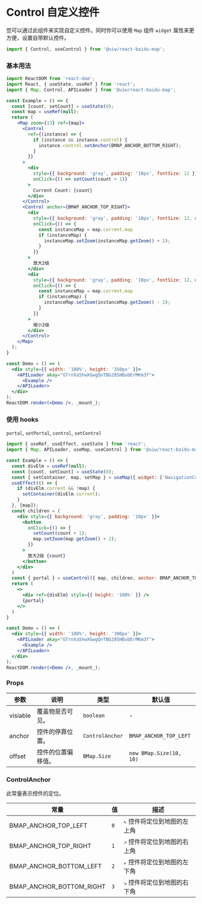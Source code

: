 Control 自定义控件
===

您可以通过此组件来实现自定义控件。同时你可以使用 `Map` 组件 `widget` 属性来更方便，设置自带默认控件。

```jsx
import { Control, useControl } from '@uiw/react-baidu-map';
```

### 基本用法

<!--DemoStart,bgWhite,codePen,codeSandbox-->
```jsx
import ReactDOM from 'react-dom';
import React, { useState, useRef } from 'react';
import { Map, Control, APILoader } from '@uiw/react-baidu-map';

const Example = () => {
  const [count, setCount] = useState(0);
  const map = useRef(null);
  return (
    <Map zoom={13} ref={map}>
      <Control
        ref={(instance) => {
          if (instance && instance.control) {
            instance.control.setAnchor(BMAP_ANCHOR_BOTTOM_RIGHT);
          }
        }}
      >
        <div
          style={{ background: 'gray', padding: '10px', fontSize: 12 }}
          onClick={() => setCount(count + 1)}
        >
          Current Count: {count}
        </div>
      </Control>
      <Control anchor={BMAP_ANCHOR_TOP_RIGHT}>
        <div
          style={{ background: 'gray', padding: '10px', fontSize: 12, display: 'inline-block' }}
          onClick={() => {
            const instanceMap = map.current.map
            if (instanceMap) {
              instanceMap.setZoom(instanceMap.getZoom() + 2);
            }
          }}
        >
          放大2级
        </div>
        <div
          style={{ background: 'gray', padding: '10px', fontSize: 12, display: 'inline-block', color: '#fff' }}
          onClick={() => {
            const instanceMap = map.current.map
            if (instanceMap) {
              instanceMap.setZoom(instanceMap.getZoom() - 2);
            }
          }}
        >
          缩小2级
        </div>
      </Control>
    </Map>
  );
}

const Demo = () => (
  <div style={{ width: '100%', height: '350px' }}>
    <APILoader akay="GTrnXa5hwXGwgQnTBG28SHBubErMKm3f">
      <Example />
    </APILoader>
  </div>
);
ReactDOM.render(<Demo />, _mount_);
```
<!--End-->

### 使用 hooks

`portal`, `setPortal`, `control`, `setControl`

<!--DemoStart,bgWhite,codePen,codeSandbox-->
```jsx
import { useRef, useEffect, useState } from 'react';
import { Map, APILoader, useMap, useControl } from '@uiw/react-baidu-map';

const Example = () => {
  const divElm = useRef(null);
  const [count, setCount] = useState(0);
  const { setContainer, map, setMap } = useMap({ widget: ['NavigationControl'], enableScrollWheelZoom: true });
  useEffect(() => {
    if (divElm.current && !map) {
      setContainer(divElm.current);
    }
  }, [map]);
  const children = (
    <div style={{ background: 'gray', padding: '10px' }}>
      <button
        onClick={() => {
          setCount(count + 1);
          map.setZoom(map.getZoom() + 2);
        }}
      >
        放大2级 {count}
      </button>
    </div>
  )
  const { portal } = useControl({ map, children, anchor: BMAP_ANCHOR_TOP_RIGHT });
  return (
    <>
      <div ref={divElm} style={{ height: '100%' }} />
      {portal}
    </>
  )
}

const Demo = () => (
  <div style={{ width: '100%', height: '300px' }}>
    <APILoader akay="GTrnXa5hwXGwgQnTBG28SHBubErMKm3f">
      <Example />
    </APILoader>
  </div>
);
ReactDOM.render(<Demo />, _mount_);
```
<!--End-->

### Props

| 参数 | 说明 | 类型 | 默认值 |
| ----- | ----- | ----- | ----- |
| visiable | 覆盖物是否可见。 | `boolean` | - |
| anchor | 控件的停靠位置。| `ControlAnchor` | `BMAP_ANCHOR_TOP_LEFT` |
| offset | 控件的位置偏移值。 | `BMap.Size` | `new BMap.Size(10, 10)` |

### ControlAnchor

此常量表示控件的定位。

| 常量 | 值 | 描述 |
| ----- | ----- | ----- |
| BMAP_ANCHOR_TOP_LEFT | `0` | `↖` 控件将定位到地图的左上角 |
| BMAP_ANCHOR_TOP_RIGHT | `1` | `↗` 控件将定位到地图的右上角 |
| BMAP_ANCHOR_BOTTOM_LEFT | `2` | `↙` 控件将定位到地图的左下角 |
| BMAP_ANCHOR_BOTTOM_RIGHT | `3` | `↘` 控件将定位到地图的右下角 |
